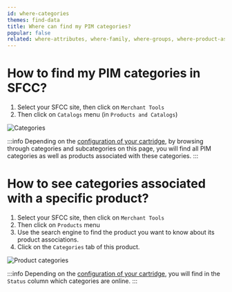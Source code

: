 ```yaml
---
id: where-categories
themes: find-data
title: Where can find my PIM categories?
popular: false
related: where-attributes, where-family, where-groups, where-product-association
---
```


# How to find my PIM categories in SFCC?

1. Select your SFCC site, then click on `Merchant Tools`
2. Then click on `Catalogs` menu (in `Products and Catalogs`)

![Categories](../img/sfcc-where-categories.png)

:::info
Depending on the [configuration of your cartridge](06-categories-configuration.html), by browsing through categories and subcategories on this page, you will find all PIM categories as well as products associated with these categories.
:::

# How to see categories associated with a specific product?

1. Select your SFCC site, then click on `Merchant Tools`
2. Then click on `Products` menu
3. Use the search engine to find the product you want to know about its product associations.
4. Click on the `Categories` tab of this product.

![Product categories](../img/sfcc-where-product-categories.png)

:::info
Depending on the [configuration of your cartridge](06-categories-configuration.html), you will find in the `Status` column which categories are online.
:::
